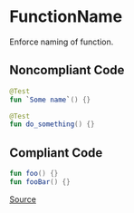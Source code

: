 # FunctionName

Enforce naming of function.

## Noncompliant Code

```kotlin
@Test
fun `Some name`() {}

@Test
fun do_something() {}
```
## Compliant Code

```kotlin
fun foo() {}
fun fooBar() {}
```

[Source](https://detekt.dev/docs/rules/formatting#functionname)
